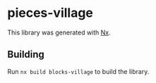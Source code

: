 # pieces-village

This library was generated with [Nx](https://nx.dev).

## Building

Run `nx build blocks-village` to build the library.
